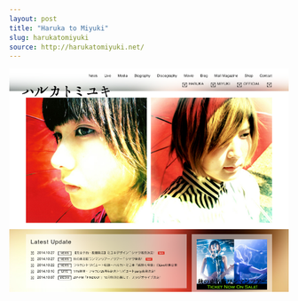 ```yaml
---
layout: post
title: "Haruka to Miyuki"
slug: harukatomiyuki
source: http://harukatomiyuki.net/
---
```


<img src="/screenshots/harukatomiyuki.png">
